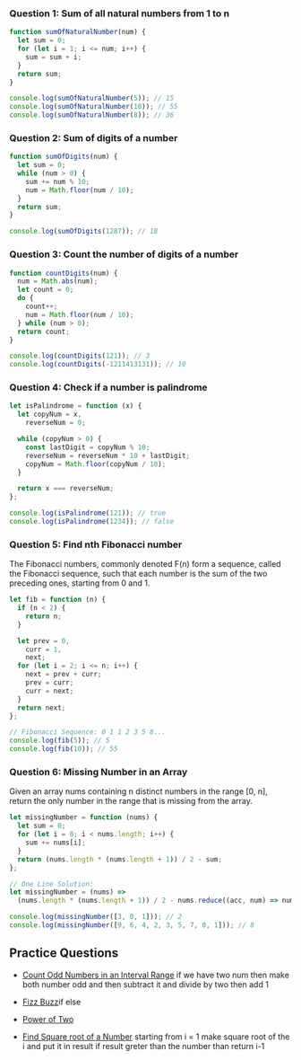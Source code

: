 ### Question 1: Sum of all natural numbers from 1 to n

```javascript
function sumOfNaturalNumber(num) {
  let sum = 0;
  for (let i = 1; i <= num; i++) {
    sum = sum + i;
  }
  return sum;
}

console.log(sumOfNaturalNumber(5)); // 15
console.log(sumOfNaturalNumber(10)); // 55
console.log(sumOfNaturalNumber(8)); // 36
```

### Question 2: Sum of digits of a number

```javascript
function sumOfDigits(num) {
  let sum = 0;
  while (num > 0) {
    sum += num % 10;
    num = Math.floor(num / 10);
  }
  return sum;
}

console.log(sumOfDigits(1287)); // 18
```

### Question 3: Count the number of digits of a number

```javascript
function countDigits(num) {
  num = Math.abs(num);
  let count = 0;
  do {
    count++;
    num = Math.floor(num / 10);
  } while (num > 0);
  return count;
}

console.log(countDigits(121)); // 3
console.log(countDigits(-1211413131)); // 10
```

### Question 4: Check if a number is palindrome

```javascript
let isPalindrome = function (x) {
  let copyNum = x,
    reverseNum = 0;

  while (copyNum > 0) {
    const lastDigit = copyNum % 10;
    reverseNum = reverseNum * 10 + lastDigit;
    copyNum = Math.floor(copyNum / 10);
  }

  return x === reverseNum;
};

console.log(isPalindrome(121)); // true
console.log(isPalindrome(1234)); // false
```

### Question 5: Find nth Fibonacci number

The Fibonacci numbers, commonly denoted F(n) form a sequence, called the Fibonacci sequence,
such that each number is the sum of the two preceding ones, starting from 0 and 1.

```javascript
let fib = function (n) {
  if (n < 2) {
    return n;
  }

  let prev = 0,
    curr = 1,
    next;
  for (let i = 2; i <= n; i++) {
    next = prev + curr;
    prev = curr;
    curr = next;
  }
  return next;
};

// Fibonacci Sequence: 0 1 1 2 3 5 8...
console.log(fib(5)); // 5
console.log(fib(10)); // 55
```

### Question 6: Missing Number in an Array

Given an array nums containing n distinct numbers in the range [0, n],
return the only number in the range that is missing from the array.

```javascript
let missingNumber = function (nums) {
  let sum = 0;
  for (let i = 0; i < nums.length; i++) {
    sum += nums[i];
  }
  return (nums.length * (nums.length + 1)) / 2 - sum;
};

// One Line Solution:
let missingNumber = (nums) =>
  (nums.length * (nums.length + 1)) / 2 - nums.reduce((acc, num) => num + acc);

console.log(missingNumber([3, 0, 1])); // 2
console.log(missingNumber([9, 6, 4, 2, 3, 5, 7, 0, 1])); // 8
```

## Practice Questions

- [Count Odd Numbers in an Interval Range](https://leetcode.com/problems/count-odd-numbers-in-an-interval-range/)
  if we have two num then make both number odd and then subtract it and divide by two then add 1
- [Fizz Buzz](https://leetcode.com/problems/fizz-buzz/)if else
- [Power of Two](https://leetcode.com/problems/power-of-two/)

- [Find Square root of a Number](https://leetcode.com/problems/sqrtx/)
  starting from i = 1 make square root of the i and put it in result if result greter than the number than return i-1
